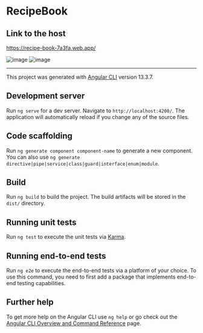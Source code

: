 # RecipeBook

## Link to the host
https://recipe-book-7a3fa.web.app/

![image](https://user-images.githubusercontent.com/60988349/181102555-24940e92-3190-472f-bad1-c1022f212201.png)
![image](https://user-images.githubusercontent.com/60988349/188196270-c559d0fe-19a6-4f5c-8a44-4a97b95e68de.png)

<hr>

This project was generated with [Angular CLI](https://github.com/angular/angular-cli) version 13.3.7.

## Development server

Run `ng serve` for a dev server. Navigate to `http://localhost:4200/`. The application will automatically reload if you change any of the source files.

## Code scaffolding

Run `ng generate component component-name` to generate a new component. You can also use `ng generate directive|pipe|service|class|guard|interface|enum|module`.

## Build

Run `ng build` to build the project. The build artifacts will be stored in the `dist/` directory.

## Running unit tests

Run `ng test` to execute the unit tests via [Karma](https://karma-runner.github.io).

## Running end-to-end tests

Run `ng e2e` to execute the end-to-end tests via a platform of your choice. To use this command, you need to first add a package that implements end-to-end testing capabilities.

## Further help

To get more help on the Angular CLI use `ng help` or go check out the [Angular CLI Overview and Command Reference](https://angular.io/cli) page.
